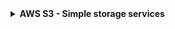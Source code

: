<details>
  <summary><b>AWS S3 - Simple storage services</b></summary>
    <details>
        <summary><b>Access control mechanisms</b></summary>
        1. IAM Roles and Policies <br/>
        - Use IAM roles and IAM policies to grant the minimum permissions necessary for <b>users and applications</b>.<br/>
        - We should use this one when we are seeking access from other aws services like EC2 instance, Lambda, Glue <br/>
        2. Bucket Policies<br/>
        - Define explicit permissions using Bucket Policies. Ensure the policy grants access only to specific  <b> users, IP addresses, or AWS services. </b><br/>
        - This policy we can apply while we are providing any public access to anonymous user, IP bound users or specific IP range or Cross aws Account user. <br/>
        - For sensitive data, explicitly deny public access and restrict access to specific AWS accounts or VPCs.<br/>
         3. Access control list<br/>
        - If using ACLs, ensure that they only grant permissions to specific AWS accounts or users. Avoid using ACLs that provide public or overly permissive access.<br/>
        - We can give access using Canonical user ID. Which is reside in security credential -> Account details Tab<br/>
        - Sample Bucket Policy :<br/>

        ```json
        {
          "Version": "2012-10-17",
          "Statement": [
            {
              "Effect": "Deny",
              "Principal": "*",
              "Action": "s3:PutObject",
              "Resource": "arn:aws:s3:::bucket-name/*",
              "Condition": {
                "StringNotEquals": {
                  "s3:x-amz-server-side-encryption": "aws:kms"
                }
              }
            }
          ]
        }
        ```
<br/>
    </details>

  <details>
    <summary>Encryptions</summary>

    - This is the first item inside Section 2.
    - Add more bullet points as needed.
    - Example code block:
    
      ```python
      print("Section 2 code block")
      ```

  </details>

  <details>
    <summary>VPC endpoint for private connectivity</summary>

    - This is the first item inside Section 3.
    - You can include text, images, or even more collapsible sections.
    - Example code block:
    
      ```python
      print("Section 3 code block")
      ```

  </details>
  <details>
    <summary>Block public access</summary>

    - This is the first item inside Section 3.
    - You can include text, images, or even more collapsible sections.
    - Example code block:
    
      ```python
      print("Section 3 code block")
      ```

  </details>
  <details>
    <summary>MFA Deletes</summary>

    - This is the first item inside Section 3.
    - You can include text, images, or even more collapsible sections.
    - Example code block:
    
      ```python
      print("Section 3 code block")
      ```

  </details>
  <details>
    <summary>Pre-signed URL</summary>

    - This is the first item inside Section 3.
    - You can include text, images, or even more collapsible sections.
    - Example code block:
    
      ```python
      print("Section 3 code block")
      ```

  </details>
  <details>
    <summary>Bucket Versioning</summary>

    - This is the first item inside Section 3.
    - You can include text, images, or even more collapsible sections.
    - Example code block:
    
      ```python
      print("Section 3 code block")
      ```

  </details>
  <details>
    <summary>Object Lock</summary>

    - This is the first item inside Section 3.
    - You can include text, images, or even more collapsible sections.
    - Example code block:
    
      ```python
      print("Section 3 code block")
      ```

  </details>
  <details>
    <summary>Monitor Access and Activity Logging</summary>

    - This is the first item inside Section 3.
    - You can include text, images, or even more collapsible sections.
    - Example code block:
    
      ```python
      print("Section 3 code block")
      ```

  </details>

</details>
